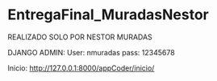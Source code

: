 # EntregaFinal_MuradasNestor

REALIZADO SOLO POR NESTOR MURADAS

DJANGO ADMIN:
User: nmuradas
pass: 12345678

Inicio:
http://127.0.0.1:8000/appCoder/inicio/


